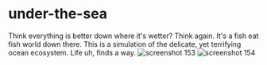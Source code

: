 # under-the-sea
Think everything is better down where it's wetter? Think again. It's a fish eat fish world down there. This is a simulation of the delicate, yet terrifying ocean ecosystem. Life uh, finds a way.
![screenshot 153](https://user-images.githubusercontent.com/28616709/40394620-0b6408d0-5dd9-11e8-97c2-8647762137aa.png)
![screenshot 154](https://user-images.githubusercontent.com/28616709/40394623-0de90cf4-5dd9-11e8-83c2-906ecd21787f.png)
